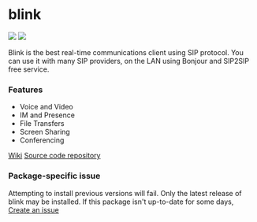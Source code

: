 # blink
[![](https://img.shields.io/chocolatey/v/blink?color=green&label=blink)](https://chocolatey.org/packages/blink) [![](https://img.shields.io/chocolatey/dt/blink)](https://chocolatey.org/packages/blink)

Blink is the best real-time communications client using SIP protocol. You can use it with many SIP providers, on the LAN using Bonjour and SIP2SIP free service.

### Features
* Voice and Video	
* IM and Presence	
* File Transfers	
* Screen Sharing	
* Conferencing

[Wiki](http://blink-qt.ag-projects.com/)
[Source code repository](http://devel.ag-projects.com/repositories/blink-qt)

### Package-specific issue
Attempting to install previous versions will fail.  Only the latest release of blink may be installed.
If this package isn't up-to-date for some days, [Create an issue](https://github.com/tunisiano187/chocolatey-packages/issues/new)
